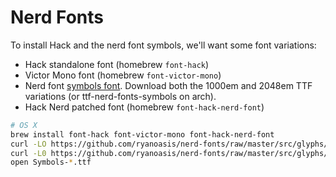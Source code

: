 Nerd Fonts
===================

To install Hack and the nerd font symbols, we'll want some font variations:

- Hack standalone font (homebrew `font-hack`)
- Victor Mono font (homebrew `font-victor-mono`)
- Nerd font [symbols font](https://github.com/ryanoasis/nerd-fonts/tree/master/src/glyphs).
  Download both the 1000em and 2048em TTF variations
  (or ttf-nerd-fonts-symbols on arch).
- Hack Nerd patched font (homebrew `font-hack-nerd-font`)

```sh
# OS X
brew install font-hack font-victor-mono font-hack-nerd-font
curl -LO https://github.com/ryanoasis/nerd-fonts/raw/master/src/glyphs/Symbols-1000-em%20Nerd%20Font%20Complete.ttf
curl -L0 https://github.com/ryanoasis/nerd-fonts/raw/master/src/glyphs/Symbols-2048-em%20Nerd%20Font%20Complete.ttf
open Symbols-*.ttf
```
